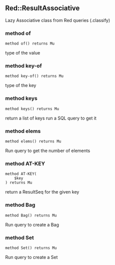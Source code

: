 Red::ResultAssociative
----------------------



Lazy Associative class from Red queries (.classify)

### method of

```perl6
method of() returns Mu
```

type of the value

### method key-of

```perl6
method key-of() returns Mu
```

type of the key

### method keys

```perl6
method keys() returns Mu
```

return a list of keys run a SQL query to get it

### method elems

```perl6
method elems() returns Mu
```

Run query to get the number of elements

### method AT-KEY

```perl6
method AT-KEY(
    $key
) returns Mu
```

return a ResultSeq for the given key

### method Bag

```perl6
method Bag() returns Mu
```

Run query to create a Bag

### method Set

```perl6
method Set() returns Mu
```

Run query to create a Set

